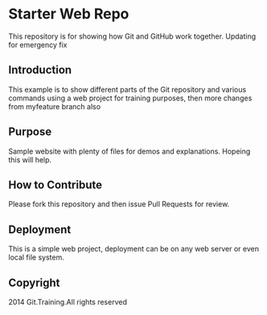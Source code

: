# Starter Web Repo

This repository is for showing how Git and GitHub work together.  Updating for emergency fix

## Introduction

This example is to show different parts of the Git repository and various commands using a web project for training purposes, then more changes from myfeature branch also

## Purpose

Sample website with plenty of files for demos and explanations. Hopeing this will help.

## How to Contribute

Please fork this repository and then issue Pull Requests for review.

## Deployment

This is a simple web project, deployment can be on any web server or even local file system.

## Copyright

2014 Git.Training.All rights reserved